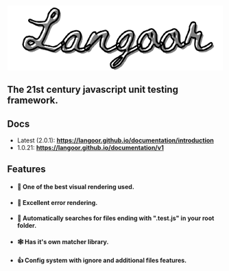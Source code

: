 <!-- # 🐒 **Langoor** -->

![Langoor](logo.png)

## **The 21st century javascript unit testing framework.**

## Docs

- Latest (2.0.1): **https://langoor.github.io/documentation/introduction**
- 1.0.21: **https://langoor.github.io/documentation/v1**

## Features

- #### 🎁 One of the best visual rendering used.
- #### 🎄 Excellent error rendering.
- #### 🎀 Automatically searches for files ending with ".test.js" in your root folder.
- #### 🕸️ Has it's own matcher library.
- #### 👍 Config system with ignore and additional files features.
